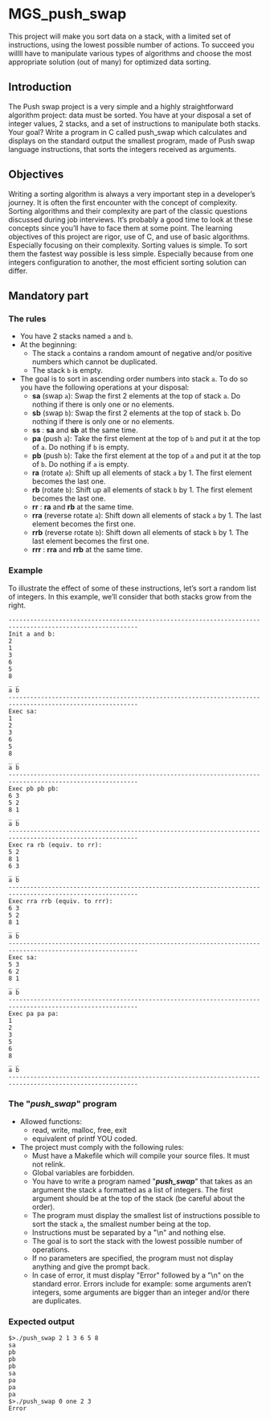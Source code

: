 # MGS_push_swap
This project will make you sort data on a stack, with a limited set of instructions, using the lowest possible number of actions. To succeed you willll have to manipulate various types of algorithms and choose the most appropriate solution (out of many) for optimized data sorting.

## Introduction
The Push swap project is a very simple and a highly straightforward algorithm project: data must be sorted.
You have at your disposal a set of integer values, 2 stacks, and a set of instructions to manipulate both stacks.
Your goal? Write a program in C called push_swap which calculates and displays on the standard output the smallest program, made of Push swap language instructions, that sorts the integers received as arguments.

## Objectives
Writing a sorting algorithm is always a very important step in a developer’s journey. It is often the first encounter with the concept of complexity.
Sorting algorithms and their complexity are part of the classic questions discussed during job interviews. It’s probably a good time to look at these concepts since you’ll have to face them at some point.
The learning objectives of this project are rigor, use of C, and use of basic algorithms. Especially focusing on their complexity.
Sorting values is simple. To sort them the fastest way possible is less simple. Especially because from one integers configuration to another, the most efficient sorting solution can differ.

## Mandatory part
### The rules
- You have 2 stacks named ```a``` and ```b```.
- At the beginning:
    * The stack ```a``` contains a random amount of negative and/or positive numbers which cannot be duplicated.
    * The stack ```b``` is empty.
- The goal is to sort in ascending order numbers into stack ```a```. To do so you have the following operations at your disposal:
    * **sa** (swap ```a```): Swap the first 2 elements at the top of stack ```a```. Do nothing if there is only one or no elements.
    * **sb** (swap ```b```): Swap the first 2 elements at the top of stack ```b```. Do nothing if there is only one or no elements.
    * **ss** : **sa** and **sb** at the same time.
    * **pa** (push ```a```): Take the first element at the top of ```b``` and put it at the top of ```a```. Do nothing if ```b``` is empty.
    * **pb** (push ```b```): Take the first element at the top of ```a``` and put it at the top of ```b```. Do nothing if ```a``` is empty.
    * **ra** (rotate ```a```): Shift up all elements of stack ```a``` by 1. The first element becomes the last one.
    * **rb** (rotate ```b```): Shift up all elements of stack ```b``` by 1. The first element becomes the last one.
    * **rr** : **ra** and **rb** at the same time.
    * **rra** (reverse rotate ```a```): Shift down all elements of stack ```a``` by 1. The last element becomes the first one.
    * **rrb** (reverse rotate ```b```): Shift down all elements of stack ```b``` by 1. The last element becomes the first one.
    * **rrr** : **rra** and **rrb** at the same time.
### Example
To illustrate the effect of some of these instructions, let’s sort a random list of integers. In this example, we’ll consider that both stacks grow from the right.
```
----------------------------------------------------------------------------------------------------------
Init a and b:
2
1
3
6
5
8
_ _
a b
----------------------------------------------------------------------------------------------------------
Exec sa:
1
2
3
6
5
8
_ _
a b
----------------------------------------------------------------------------------------------------------
Exec pb pb pb:
6 3
5 2
8 1
_ _
a b
----------------------------------------------------------------------------------------------------------
Exec ra rb (equiv. to rr):
5 2
8 1
6 3
_ _
a b
----------------------------------------------------------------------------------------------------------
Exec rra rrb (equiv. to rrr):
6 3
5 2
8 1
_ _
a b
----------------------------------------------------------------------------------------------------------
Exec sa:
5 3
6 2
8 1
_ _
a b
----------------------------------------------------------------------------------------------------------
Exec pa pa pa:
1
2
3
5
6
8
_ _
a b
----------------------------------------------------------------------------------------------------------
```

### The "***push_swap***" program
* Allowed functions:
    - read, write, malloc, free, exit
    - equivalent  of printf YOU coded.
* The project must comply with the following rules:
    - Must have a Makefile which will compile your source files. It must not relink.
    - Global variables are forbidden.
    - You have to write a program named "***push_swap***" that takes as an argument the stack ```a``` formatted as a list of integers. The first argument should be at the top of the stack (be careful about the order).
    - The program must display the smallest list of instructions possible to sort the stack ```a```, the smallest number being at the top.
    - Instructions must be separated by a "\n" and nothing else.
    - The goal is to sort the stack with the lowest possible number of operations.
    - If no parameters are specified, the program must not display anything and give the prompt back.
    - In case of error, it must display "Error" followed by a "\n" on the standard error. Errors include for example: some arguments aren’t integers, some arguments are bigger than an integer and/or there are duplicates.
### Expected output
```
$>./push_swap 2 1 3 6 5 8
sa
pb
pb
pb
sa
pa
pa
pa
$>./push_swap 0 one 2 3
Error
```